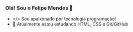 ### Olá! Sou o Felipe Mendes 👋

- </> Sou apaixonado por tecnologia programação! 
- 🌱 Atualmente estou estudando HTML, CSS e Git/GitHub


